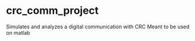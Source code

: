 # crc_comm_project
Simulates and analyzes a digital communication with CRC
Meant to be used on matlab
